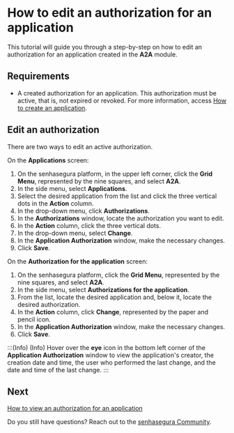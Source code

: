 # How to edit an authorization for an application

This tutorial will guide you through a step-by-step on how to edit an authorization for an application created in the **A2A** module.


## Requirements

* A created authorization for an application. This authorization must be active, that is, not expired or revoked. For more information, access [How to create an application](/v3-32/docs/a2a-how-to-create-an-application).

## Edit an authorization
There are two ways to edit an active authorization.

On the **Applications** screen:

1. On the senhasegura platform, in the upper left corner, click the **Grid Menu**, represented by the nine squares, and select **A2A**.
2. In the side menu, select **Applications**.
3. Select the desired application from the list and click the three vertical dots in the **Action** column.
4. In the drop-down menu, click **Authorizations**.
5. In the **Authorizations** window, locate the authorization you want to edit. 
6. In the **Action** column, click the three vertical dots.
7. In the drop-down menu, select **Change**.
8. In the **Application Authorization** window, make the necessary changes.
9. Click **Save**.

On the **Authorization for the application** screen:

1. On the senhasegura platform, click the **Grid Menu**, represented by the nine squares, and select **A2A**.
2. In the side menu, select **Authorizations for the application**.
3. From the list, locate the desired application and, below it, locate the desired authorization.
4. In the **Action** column, click **Change**, represented by the paper and pencil icon. 
5. In the **Application Authorization** window, make the necessary changes.
6. Click **Save**.

:::(Info) (Info)
Hover over the **eye** icon in the bottom left corner of the **Application Authorization** window to view the application's creator, the creation date and time, the user who performed the last change, and the date and time of the last change.
:::

## Next
[How to view an authorization for an application](/v3-32/docs/a2a-how-to-view-an-authorization-for-an-application)


Do you still have questions? Reach out to the [senhasegura Community](https://community.senhasegura.io/).

